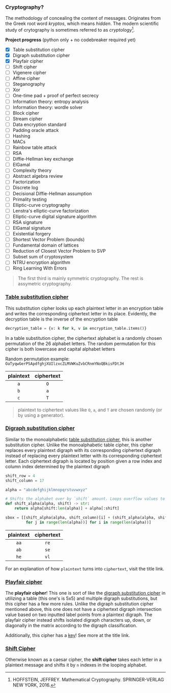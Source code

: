 ### Cryptography?
The methodology of concealing the content of messages. Originates from the Greek root word _kryptos_, which means _hidden_. The modern scientific study of crytography is sometimes referred to as _cryptology_[^1].

[^1]: HOFFSTEIN, JEFFREY. Mathematical Cryptography. SPRINGER-VERLAG NEW YORK, 2016. 

**Project progress** (python only + no codebreaker required yet)

- [x] Table substitution cipher
- [x] Digraph substitution cipher
- [x] Playfair cipher
- [ ] Shift cipher
- [ ] Vigenere cipher
- [ ] Affine cipher
- [ ] Steganography
- [ ] Xor
- [ ] One-time pad + proof of perfect secrecy
- [ ] Information theory: entropy analysis
- [ ] Information theory: wordle solver
- [ ] Block cipher
- [ ] Stream cipher
- [ ] Data encryption standard
- [ ] Padding oracle attack
- [ ] Hashing
- [ ] MACs
- [ ] Rainbow table attack
- [ ] RSA
- [ ] Diffie-Hellman key exchange
- [ ] ElGamal
- [ ] Complexity theory
- [ ] Abstract algebra review
- [ ] Factorization
- [ ] Discrete log
- [ ] Decisional Diffie-Hellman assumption
- [ ] Primality testing
- [ ] Elliptic-curve cryptography
- [ ] Lenstra's elliptic-curve factorization
- [ ] Elliptic-curve digital signature algorithm
- [ ] RSA signature
- [ ] ElGamal signature
- [ ] Existential forgery
- [ ] Shortest Vector Problem (bounds)
- [ ] Fundamental domain of lattices
- [ ] Reduction of Closest Vector Problem to SVP
- [ ] Subset sum of cryptosystem
- [ ] NTRU encryption algorithm
- [ ] Ring Learning With Errors

> The first third is mainly symmetric cryptography. The rest is assymetric cryptography.

### [Table substitution cipher](table-substitution-cipher)

This substitution cipher looks up each plaintext letter in an encryption table and writes the corresponding ciphertext letter in its place. Evidently, the decryption table is the inverse of the encryption table

```python ,ignore
decryption_table = {v: k for k, v in encryption_table.items()}
```

In a table substitution cipher, the ciphertext alphabet is a randomly chosen permutation of the 26 alphabet letters. The random permutation for this cipher is both lowercase and capital alphabet letters

Random permutation example: `OaTyqwGerPSApdfghjXUIlzxcZLMVWKuZvbCRnmYNoQBkisFDtJH`

| plaintext | ciphertext |
| :---: | :---: |
| `a` | `O` |
| `b` | `a` |
| `c` | `T` |

> plaintext to ciphertext values like `O`, `a`, and `T` are chosen randomly (or by using a generator).

### [Digraph substitution cipher](digraph-substitution-cipher)

Similar to the monoalphabetic [table substitution cipher](https://github.com/thondascully/cryptography/tree/master/table-substitution-cipher), this is another substitution cipher. Unlike the monoalphabetic table cipher, this cipher replaces every plaintext digraph with its corresponding ciphertext digraph instead of replacing every plaintext letter with its corresponding ciphertext letter. Each ciphertext digraph is located by position given a row index and column index determined by the plaintext digraph

```python 'ignore
shift_row = 4
shift_column = 17

alpha = "abcdefghijklmnopqrstuvwxyz"

# Shifts the alphabet over by `shift` amount. Loops overflow values to start.
def shift_alpha(alpha, shift) -> str:
    return alpha[shift:len(alpha)] + alpha[:shift]
```
```python 'ignore
sbox = [[shift_alpha(alpha, shift_column)[i] + (shift_alpha(alpha, shift_row)[j])
         for j in range(len(alpha))] for i in range(len(alpha))]
```

| plaintext | ciphertext |
| :---: | :---: |
| `aa` | `re` |
| `ab` | `se` |
| `he` | `vl` |

For an explanation of how `plaintext` turns into `ciphertext`, visit the title link.

### [Playfair cipher](playfair-cipher)

The **playfair cipher**! This one is sort of like the [digraph substitution cipher](https://github.com/thondascully/cryptography/tree/master/digraph-substitution-cipher) in utilizing a table (this one's is 5x5) and multiple digraph substitutions, but this cipher has a few more rules. Unlike the digraph substitution cipher mentioned above, this one does not have a ciphertext digraph intersection value based on two inputted label points from a plaintext digraph. The playfair cipher instead shifts isolated digraph characters up, down, or diagonally in the matrix according to the digraph classification.

Additionally, this cipher has a [key](https://en.wikipedia.org/wiki/Key_(cryptography))! See more at the title link.

### [Shift Cipher](shift-cipher)
Otherwise known as a caesar cipher, the **shift cipher** takes each letter in a plaintext message and shifts it by `n` indexes in the looping alphabet.

